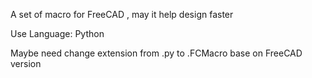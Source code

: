 A set of macro for FreeCAD , may it help design faster 

Use Language: Python 

Maybe need change extension from .py to .FCMacro base on FreeCAD version 
